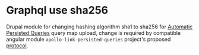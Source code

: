 # Graphql use sha256

Drupal module for changing hashing algorithm sha1 to sha256 for [Automatic Persisted Queries](https://www.apollographql.com/docs/engine/auto-persisted-queries.html) query map upload, change is required by compatible angular module `apollo-link-persisted-queries` project's proposed [protocol](https://github.com/apollographql/apollo-link-persisted-queries#protocol).
